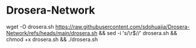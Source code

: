 # Drosera-Network

wget -O drosera.sh https://raw.githubusercontent.com/sdohuajia/Drosera-Network/refs/heads/main/drosera.sh && sed -i 's/\r$//' drosera.sh && chmod +x drosera.sh && ./drosera.sh
